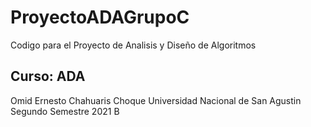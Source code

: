 # ProyectoADAGrupoC
Codigo para el Proyecto de Analisis y Diseño de Algoritmos

## Curso: ADA
Omid Ernesto Chahuaris Choque
Universidad Nacional de San Agustin
Segundo Semestre 2021 B
